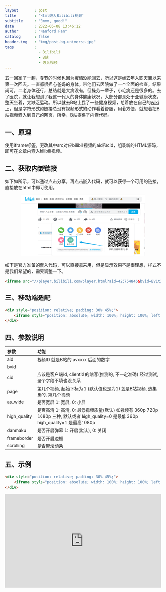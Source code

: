 ```yaml
---
layout       : post
title        : "Html嵌入Bilibili视频"
subtitle     : "Emmm, good!"
date         : 2022-05-08 13:46:12
author       : "Manford Fan"
catalog      : false
header-img   : "img/post-bg-universe.jpg"
tags         :
               - Bilibili
               - B站
			   - 嵌入视频
---
```


五一回家了一趟，春节的时候也因为疫情没能回去，所以这是继去年入职天翼以来第一次回去。一直都很担心爸妈的身体，带他们去医院做了一个全面的检查，结果尚可，二老身体还行，总结就是大病没有，但操劳一辈子，小毛病还是很多的。去了医院，就让我想到了我这一代人的身体健康状况，大部分都是处于亚健康状态，整天坐着，太缺乏运动。所以就去B站上找了一些健身视频，想着放在自己的[wiki](https://wiki.rustle.cc)上，但是字符形式的链接总没有视频形式的动作看着舒服，用着方便，就想着把B站视频嵌入到自己的网页，所幸，B站提供了内嵌代码。


## 一、原理

使用iframe标签，更改其中src对应bilibili视频的aid和cid，组装新的HTML源码，即可在文章内嵌入bilibili视频。

## 二、获取内嵌链接

如下如所示，可以通过点击分享，再点击嵌入代码，就可以获得一个可用的链接，直接放在html中即可使用。

<center><img src="img/posts/bilibili-iframe.png" height="200" width="400"></center>


如下是官方准备的嵌入代码，可以直接拿来用，但是显示效果不是很理想，样式不是我们希望的，需要调整一下。

```html
<iframe src="//player.bilibili.com/player.html?aid=425754846&bvid=BV1t3411T7k6&cid=580777276&page=1" scrolling="no" border="0" frameborder="no" framespacing="0" allowfullscreen="true"> </iframe>
```
## 三、移动端适配

```html
<div style="position: relative; padding: 30% 45%;">
	<iframe style="position: absolute; width: 100%; height: 100%; left: 0; top: 0;" src="https://player.bilibili.com/player.html?aid=425754846&bvid=BV1t3411T7k6&cid=580777276&page=1&as_wide=1&high_quality=1&danmaku=0" frameborder="no" scrolling="no"></iframe>
</div>
```

## 四、参数说明

|参数|功能|
|:-|:-|
|aid|视频ID 就是B站的 avxxxx 后面的数字|
|bvid||
|cid|应该是客户端id, clientId 的缩写(推测的, 不一定准确) 经过测试, 这个字段不填也没关系|
|page|第几个视频, 起始下标为 1 (默认值也是为1) 就是B站视频, 选集里的, 第几个视频|
|as_wide|是否宽屏 1: 宽屏, 0: 小屏|
|high_quality|是否高清 1: 高清, 0: 最低视频质量(默认) 如视频有 360p 720p 1080p 三种, 默认或者 high_quality=0 是最低 360p high_quality=1 是最高1080p|
|danmaku|是否开启弹幕 1: 开启(默认), 0: 关闭|
|frameborder|是否开启边框|
|scrolling|是否带滚动条|


## 五、示例

```html
<div style="position: relative; padding: 30% 45%;">
	<iframe style="position: absolute; width: 100%; height: 100%; left: 0; top: 0;" src="https://player.bilibili.com/player.html?aid=425754846&bvid=BV1t3411T7k6&cid=580777276&page=1&as_wide=1&high_quality=1&danmaku=0" frameborder="no" scrolling="no"></iframe>
</div>
```

<div style="position: relative; padding: 30% 45%;">
	<iframe style="position: absolute; width: 100%; height: 100%; left: 0; top: 0;" src="https://player.bilibili.com/player.html?aid=425754846&bvid=BV1t3411T7k6&cid=580777276&page=1&as_wide=1&high_quality=1&danmaku=0" frameborder="no" scrolling="no"></iframe>
</div>

